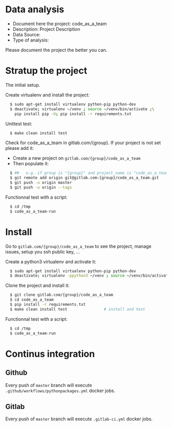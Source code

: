 # Data analysis
- Document here the project: code_as_a_team
- Description: Project Description
- Data Source:
- Type of analysis:

Please document the project the better you can.

# Stratup the project

The initial setup.

Create virtualenv and install the project:
```bash
  $ sudo apt-get install virtualenv python-pip python-dev
  $ deactivate; virtualenv ~/venv ; source ~/venv/bin/activate ;\
    pip install pip -U; pip install -r requirements.txt
```

Unittest test:
```bash
  $ make clean install test
```

Check for code_as_a_team in gitlab.com/{group}.
If your project is not set please add it:

- Create a new project on `gitlab.com/{group}/code_as_a_team`
- Then populate it:

```bash
  $ ##   e.g. if group is "{group}" and project_name is "code_as_a_team"
  $ git remote add origin git@gitlab.com:{group}/code_as_a_team.git
  $ git push -u origin master
  $ git push -u origin --tags
```

Functionnal test with a script:
```bash
  $ cd /tmp
  $ code_as_a_team-run
```
# Install
Go to `gitlab.com/{group}/code_as_a_team` to see the project, manage issues,
setup you ssh public key, ...

Create a python3 virtualenv and activate it:
```bash
  $ sudo apt-get install virtualenv python-pip python-dev
  $ deactivate; virtualenv -ppython3 ~/venv ; source ~/venv/bin/activate
```

Clone the project and install it:
```bash
  $ git clone gitlab.com/{group}/code_as_a_team
  $ cd code_as_a_team
  $ pip install -r requirements.txt
  $ make clean install test                # install and test
```
Functionnal test with a script:
```bash
  $ cd /tmp
  $ code_as_a_team-run
``` 

# Continus integration
## Github 
Every push of `master` branch will execute `.github/workflows/pythonpackages.yml` docker jobs.
## Gitlab
Every push of `master` branch will execute `.gitlab-ci.yml` docker jobs.
